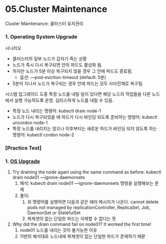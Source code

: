# 05.Cluster Maintenance

Cluster Maintenance: 클러스터 유지관리

### 1. Operating System Upgrade

시나리오

- 클러스터의 일부 노드가 갑자기 죽는 상황
- 노드가 즉시 다시 복구되면 안의 파드도 활성화 됨.
- 하지만 노드가 5분 이상 복구되지 않을 경우 그 안에 파드도 종료됨.
    - 옵션: —pod-eviction-timeout (default: 5분)
- 5분이 지나서 노드가 복구되는 경우 안에 파드는 모두 사라진채로 복구됨.

시스템 업그레이드 도중 특정 노드를 내릴 일이 있다면 해당 노드의 작업들을 다른 노드에서 실행 가능하도록 운영. 심리스하게 노드를 내릴 수 있음.

- 특정 노드 내리는 명령어: kubectl drain node-1
- 노드가 다시 복구되었을 때 파드가 다시 바인딩 되도록 준비하는 명령어: kubectl uncordon node-1
- 특정 노드를 내리지는 않으나 이후부터는 새로운 파드가 바인딩 되지 않도록 하는 명령어:
kubectl cordon node-2

### [Practice Test]

### 1. [**OS Upgrade**](https://kodekloud.com/topic/practice-test-os-upgrades-2/?utm_source=udemy&utm_medium=labs&utm_campaign=kubernetes)

1. Try draining the node again using the same command as before: kubectl drain node01 —ignore-daemonsets
    1. 해석: kubectl drain node01 —ignore-daemonsets 명령을 실행해보는 문제
    2. 풀이:
        1. 위 명령어를 실행하면 다음과 같은 에러 메시지가 나온다. 
        cannot delete pods not managed by replicationController, ReplicaSet, Job, DaemonSet or StatefulSet
        2. 복제셋이 없는 단일한 파드는 삭제할 수 없다는 뜻
2. Why did the drain command fail on node01? It worked the first time!
    1. node01 노드를 내리는 것이 불가능한 이유
    2. 11번의 해석대로 노드내에 복제셋이 없는 단일한 파드가 존재하기 때문